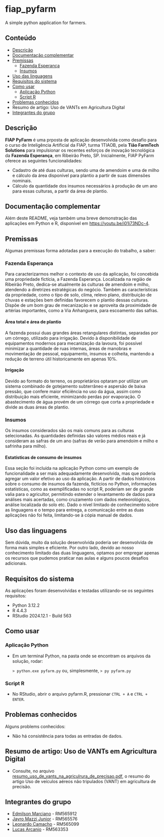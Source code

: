 # fiap_pyfarm
A simple python application for farmers.

## Conteúdo
- [Descrição](#descrição)
- [Documentação complementar](#documentação-complementar)
- [Premissas](#premissas)
   - [Fazenda Esperança](#fazenda-esperança)
   - [Insumos](#insumos)
- [Uso das linguagens](#uso-das-linguagens)
- [Requisitos do sistema](#requisitos-do-sistema)
- [Como usar](#como-usar)
   - [Aplicação Python](#aplicação-python)
   - [Script R](#script-r)
- [Problemas conhecidos](#problemas-conhecidos)
- Resumo de artigo: Uso de VANTs em Agricultura Digital
- [Integrantes do grupo](#integrantes-do-grupo)

## Descrição

**FIAP PyFarm** é uma prposta de aplicação desenvolvida como desafio para o curso de Inteligência Artificial da FIAP, turma 1TIAOB, pela **Tião FarmTech Solutions** para impulsionar os recentes esforços de inovação tecnológica da **Fazenda Esperança**, em Ribeirão Preto, SP. 
Inicialmente, FIAP PyFarm oferece as seguintes funcionalidades:

- Cadastro de até duas culturas, sendo uma de amendoim e uma de milho e cálculo da área disponível para plantio a partir de suas dimensões nominais. 
- Cálculo da quantidade dos insumos necessários à produção de um ano para essas culturas, a partir da área de plantio.

## Documentação complementar

Além deste README, veja também uma breve demonstração das aplicações em Python e R, disponível em https://youtu.be/i01i73NDc-4.

## Premissas

Algumas premissas forma adotadas para a execução do trabalho, a saber:

### Fazenda Esperança

Para caracterizarmos melhor o contexto de uso da aplicação, foi concebida uma propriedade fictícia, a Fazenda Esperança. Localizada na região de Ribeirão Preto, dedica-se atualmente às culturas de amendoim e milho, atendendo a diretrizes estratégicas do negócio. Também as características da propriedade, como o tipo de solo, clima, relevo plano, distribuição de chuvas e estações bem definidas favorecem o plantio dessas culturas.
Dispõe de um bom grau de mecanização e se aproveita da proximidade de artérias importantes, como a Via Anhanguera, para escoamento das safras.

#### Área total e área de plantio

A fazenda possui duas grandes áreas retangulares distintas, separadas por um córrego, utilizado para irrigação.
Devido à disponibilidade de equipamentos modernos para mecanização da lavoura, foi possível minimizar a quantidade de ruas internas, áreas de manobras e movimentação de pessoal, equipamento, insumos e colheita, mantendo a redução de terreno útil historicamente em apenas 10%.

#### Irrigação

Devido ao formato do terreno, os proprietários optaram por utilizar um sistema combinado de gotejamento subterrâneo e aspersão de baixa pressão, que confere maior eficiência no uso da água, assim como distribuição mais eficiente, minimizando perdas por evaporação. O abastecimento de água provém de um córrego que corta a propriedade e divide as duas áreas de plantio.

### Insumos

Os insumos considerados são os mais comuns para as culturas selecionadas. As quantidades definidas são valores médios reais e já consideram as safras de um ano (safras de verão para amendoim e milho e safrinha para milho).

#### Estatísticas de consumo de insumos

Essa seção foi incluída na aplicação Python como um exemplo de funcionalidade a ser mais adequadamente desenvolvida, mas que poderia agregar um valor efetivo ao uso da aplicação.
A partir de dados históricos sobre o consumo de insumos da fazenda, fictícios no Python, informações estatísticas, como as exemplificadas no script R, poderiam ser de grande valia para o agricultor, permitindo estender o levantamento de dados para análises mais acertadas, como cruzamento com dados meteorológicos, análise localizada do solo etc.
Dado o nível limitado de conhecimento sobre as linguagens e o tempo para entrega, a comunicação entre as duas aplicações não foi feita, limitando-se à cópia manual de dados.

## Uso das linguagens

Sem dúvida, muito da solução desenvolvida poderia ser desenvolvida de forma mais simples e eficiente. Por outro lado, devido ao nosso conhecimento limitado das duas linguagens, optamos por empregar apenas os recursos que pudemos praticar nas aulas e alguns poucos desafios adicionais. 

## Requisitos do sistema

As aplicações foram desenvolvidas e testadas utilizando-se os seguintes requisitos:
- Python 3.12.2
- R 4.4.3
- RStudio 2024.12.1 - Build 563

## Como usar

### Aplicação Python

- Em um terminal Python, na pasta onde se encontram os arquivos da solução, rodar:

    `> python.exe pyfarm.py` ou, simplesmente, `> py pyfarm.py`

### Script R

- No RStudio, abrir o arquivo pyfarm.R, pressionar `CTRL + A` e `CTRL + ENTER`. 

## Problemas conhecidos

Alguns problems conhecidos:
- Não há consistência para todas as entradas de dados.

## Resumo de artigo: Uso de VANTs em Agricultura Digital
- Consulte, no arquivo [resumo_uso_de_vants_na_agriculrura_de_precisao.pdf](resumo_uso_de_vants_na_agriculrura_de_precisao.pdf), o resumo do artigo Uso de veículos aéreos não tripulados (VANT) em agricultura de precisão. 

## Integrantes do grupo

- [Edmilson Marciano](https://github.com/marciano64) - RM565912
- [Jayro Mazzi Junior](https://github.com/jayrom) - RM565576
- [Leonardo Camacho](leonardocamacho1983) - RM565099
- [Lucas Arcanjo](https://github.com/ArcanjoLucas00) - RM563353



